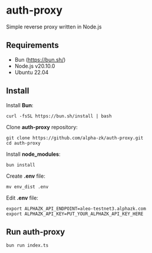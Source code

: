 # auth-proxy
Simple reverse proxy written in Node.js

## Requirements
- Bun (https://bun.sh/)
- Node.js v20.10.0
- Ubuntu 22.04

## Install

Install **Bun**:
```shell
curl -fsSL https://bun.sh/install | bash
```

Clone **auth-proxy** repository:
```shell
git clone https://github.com/alpha-zk/auth-proxy.git
cd auth-proxy
```

Install **node_modules**:
```shell
bun install
```

Create **.env** file:
```shell
mv env_dist .env
```

Edit **.env** file:
```text
export ALPHAZK_API_ENDPOINT=aleo-testnet3.alphazk.com
export ALPHAZK_API_KEY=PUT_YOUR_ALPHAZK_API_KEY_HERE
```

## Run **auth-proxy**
```shell
bun run index.ts
```